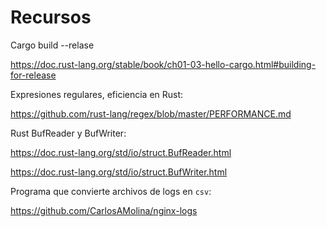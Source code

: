 # Recursos 

Cargo build --relase

<https://doc.rust-lang.org/stable/book/ch01-03-hello-cargo.html#building-for-release>

Expresiones regulares, eficiencia en Rust:

<https://github.com/rust-lang/regex/blob/master/PERFORMANCE.md>

Rust BufReader y BufWriter:

<https://doc.rust-lang.org/std/io/struct.BufReader.html>

<https://doc.rust-lang.org/std/io/struct.BufWriter.html>

Programa que convierte archivos de logs en `csv`:

<https://github.com/CarlosAMolina/nginx-logs>

